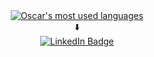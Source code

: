 <div align="center">
  <a href="https://github.com/oscarpergler" align="center">
    <img align="center" src="https://github-readme-stats.vercel.app/api/top-langs/?username=oscarpergler&theme=light&count_private=true&layout=compact" alt="Oscar's most used languages" />
  </a>
  <div>⬇️</div>
  <div id="badges">
    <a href="https://www.linkedin.com/in/oscar-pergler-99bb4a259/">
      <img src="https://img.shields.io/badge/LinkedIn-blue?style=for-the-badge&logo=linkedin&logoColor=white" alt="LinkedIn Badge"/>
    </a>
  </div>
</div>
